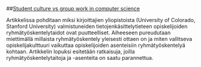 ##[Student culture vs group work in computer science](http://dl.acm.org/citation.cfm?id=971308)

Artikkelissa pohditaan miksi kirjoittajien yliopistoista (University of Colorado, Stanford University)
valmistuneiden tietojenkäsittelytieteen opiskelijoiden ryhmätyöskentelytaidot ovat puutteelliset. Aiheeseen
pureudutaan miettimällä millaista ryhmätyöskentely yleisesti ottaen on ja miten vallitseva opiskelijakulttuuri
vaikuttaa opiskelijoiden asenteisiin ryhmätyöskentelyä kohtaan. Artikkelin lopuksi esitetään ratkaisuja, joilla
ryhmätyöskentelytaitoja ja -asenteita on saatu parannettua.
